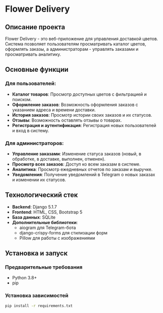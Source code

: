 # Flower Delivery

## Описание проекта

Flower Delivery - это веб-приложение для управления доставкой цветов. Система позволяет пользователям просматривать каталог цветов, оформлять заказы, а администраторам - управлять заказами и просматривать аналитику.

## Основные функции

### Для пользователей:
- **Каталог товаров**: Просмотр доступных цветов с фильтрацией и поиском.
- **Оформление заказов**: Возможность оформления заказов с указанием адреса и времени доставки.
- **История заказов**: Просмотр истории своих заказов и их статусов.
- **Отзывы**: Возможность оставлять отзывы о товарах.
- **Регистрация и аутентификация**: Регистрация новых пользователей и вход в систему.

### Для администраторов:
- **Управление заказами**: Изменение статуса заказов (новый, в обработке, в доставке, выполнен, отменен).
- **Просмотр всех заказов**: Доступ ко всем заказам в системе.
- **Аналитика**: Просмотр ежедневных отчетов по заказам и выручке.
- **Уведомления**: Получение уведомлений в Telegram о новых заказах и изменении их статусов.

## Технологический стек

- **Backend**: Django 5.1.7
- **Frontend**: HTML, CSS, Bootstrap 5
- **База данных**: SQLite
- **Дополнительные библиотеки**:
  - aiogram для Telegram-бота
  - django-crispy-forms для стилизации форм
  - Pillow для работы с изображениями

## Установка и запуск

### Предварительные требования
- Python 3.8+
- pip

### Установка зависимостей
```bash
pip install -r requirements.txt
